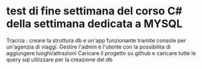 <h1>test di fine settimana del corso C# della settimana dedicata a MYSQL</h1>

<p>Traccia : creare la struttura db e un'app funzionante tramite console per un'agenzia di viaggi. Gestire l'admin e l'utente con la possibilita di aggiungere luoghi/attrazioni Caricare il progetto su github e caricare tutte le query sql utilizzare per la creazione del db</p>
